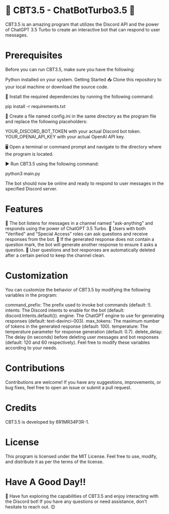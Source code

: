 # 🤖 CBT3.5 - ChatBotTurbo3.5 🚀
CBT3.5 is an amazing program that utilizes the Discord API and the power of ChatGPT 3.5 Turbo to create an interactive bot that can respond to user messages.

# Prerequisites
Before you can run CBT3.5, make sure you have the following:

Python installed on your system.
Getting Started
📥 Clone this repository to your local machine or download the source code.

🔧 Install the required dependencies by running the following command:
  
  pip install -r requirements.txt

  📝 Create a file named config.ini in the same directory as the program file and replace the following placeholders:

YOUR_DISCORD_BOT_TOKEN with your actual Discord bot token.
YOUR_OPENAI_API_KEY with your actual OpenAI API key.

🖥️ Open a terminal or command prompt and navigate to the directory where the program is located.

▶️ Run CBT3.5 using the following command:

python3 main.py

The bot should now be online and ready to respond to user messages in the specified Discord server.

# Features
🔹 The bot listens for messages in a channel named "ask-anything" and responds using the power of ChatGPT 3.5 Turbo.
🔹 Users with both "Verified" and "Special Access" roles can ask questions and receive responses from the bot.
🔹 If the generated response does not contain a question mark, the bot will generate another response to ensure it asks a question.
🔹 User questions and bot responses are automatically deleted after a certain period to keep the channel clean.

# Customization
You can customize the behavior of CBT3.5 by modifying the following variables in the program:

command_prefix: The prefix used to invoke bot commands (default: !).
intents: The Discord intents to enable for the bot (default: discord.Intents.default()).
engine: The ChatGPT engine to use for generating responses (default: text-davinci-003).
max_tokens: The maximum number of tokens in the generated response (default: 100).
temperature: The temperature parameter for response generation (default: 0.7).
delete_delay: The delay (in seconds) before deleting user messages and bot responses (default: 120 and 60 respectively).
Feel free to modify these variables according to your needs.

# Contributions
Contributions are welcome! If you have any suggestions, improvements, or bug fixes, feel free to open an issue or submit a pull request.

# Credits
CBT3.5 is developed by 6R1MR34P3R-1.

# License
This program is licensed under the MIT License. Feel free to use, modify, and distribute it as per the terms of the license.

# Have A Good Day!!
🌟 Have fun exploring the capabilities of CBT3.5 and enjoy interacting with the Discord bot! If you have any questions or need assistance, don't hesitate to reach out. 😊

